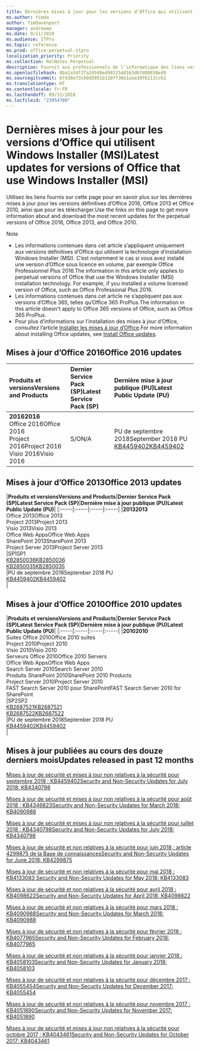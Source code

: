 ```yaml
---
title: Dernières mises à jour pour les versions d’Office qui utilisent Windows Installer (MSI)
ms.author: timda
author: TimDavenport
manager: andrewmo
ms.date: 9/11/2018
ms.audience: ITPro
ms.topic: reference
ms.prod: office-perpetual-itpro
localization_priority: Priority
ms.collection: RelNotes_Perpetual
description: Fournit aux professionnels de l’informatique des liens vers les dernières informations sur les mises à jour pour les versions définitives d’Office 2016, Office 2013 et Office 2010
ms.openlocfilehash: 8ba1a34f2fa2d549ed903254d163d67d88830ed9
ms.sourcegitcommit: 6fd38e73cb0d5051b1107f30e1aaa10f6213ccb1
ms.translationtype: HT
ms.contentlocale: fr-FR
ms.lasthandoff: 09/12/2018
ms.locfileid: "23954780"
---
```

# <a name="latest-updates-for-versions-of-office-that-use-windows-installer-msi"></a><span data-ttu-id="d8ac2-103">Dernières mises à jour pour les versions d’Office qui utilisent Windows Installer (MSI)</span><span class="sxs-lookup"><span data-stu-id="d8ac2-103">Latest updates for versions of Office that use Windows Installer (MSI)</span></span>

<span data-ttu-id="d8ac2-104">Utilisez les liens fournis sur cette page pour en savoir plus sur les dernières mises à jour pour les versions définitives d’Office 2016, Office 2013 et Office 2010, ainsi que pour les télécharger.</span><span class="sxs-lookup"><span data-stu-id="d8ac2-104">Use the links on this page to get more information about and download the most recent updates for the perpetual versions of Office 2016, Office 2013, and Office 2010.</span></span>
  
 
> [!NOTE]
> - <span data-ttu-id="d8ac2-p101">Les informations contenues dans cet article s’appliquent uniquement aux versions définitives d’Office qui utilisent la technologie d’installation Windows Installer (MSI). C’est notamment le cas si vous avez installé une version d’Office sous licence en volume, par exemple Office Professionnel Plus 2016.</span><span class="sxs-lookup"><span data-stu-id="d8ac2-p101">The information in this article only applies to perpetual versions of Office that use the Windows Installer (MSI) installation technology. For example, if you installed a volume licensed version of Office, such as Office Professional Plus 2016.</span></span>
> - <span data-ttu-id="d8ac2-107">Les informations contenues dans cet article ne s’appliquent pas aux versions d’Office 365, telles qu’Office 365 ProPlus.</span><span class="sxs-lookup"><span data-stu-id="d8ac2-107">The information in this article doesn't apply to Office 365 versions of Office, such as Office 365 ProPlus.</span></span>
> - <span data-ttu-id="d8ac2-108">Pour plus d’informations sur l’installation des mises à jour d’Office, consultez l’article [Installer les mises à jour d’Office](https://support.office.com/article/2ab296f3-7f03-43a2-8e50-46de917611c5).</span><span class="sxs-lookup"><span data-stu-id="d8ac2-108">For more information about installing Office updates, see [Install Office updates](https://support.office.com/article/2ab296f3-7f03-43a2-8e50-46de917611c5).</span></span> 


## <a name="office-2016-updates"></a><span data-ttu-id="d8ac2-109">Mises à jour d’Office 2016</span><span class="sxs-lookup"><span data-stu-id="d8ac2-109">Office 2016 updates</span></span>

|<span data-ttu-id="d8ac2-110">**Produits et versions**</span><span class="sxs-lookup"><span data-stu-id="d8ac2-110">**Versions and Products**</span></span>|<span data-ttu-id="d8ac2-111">**Dernier Service Pack (SP)**</span><span class="sxs-lookup"><span data-stu-id="d8ac2-111">**Latest Service Pack (SP)**</span></span>|<span data-ttu-id="d8ac2-112">**Dernière mise à jour publique (PU)**</span><span class="sxs-lookup"><span data-stu-id="d8ac2-112">**Latest Public Update (PU)**</span></span>|
|:-----|:-----|:-----|
|<span data-ttu-id="d8ac2-113">**2016**</span><span class="sxs-lookup"><span data-stu-id="d8ac2-113">**2016**</span></span> <br/> <span data-ttu-id="d8ac2-114">Office 2016</span><span class="sxs-lookup"><span data-stu-id="d8ac2-114">Office 2016</span></span>  <br/> <span data-ttu-id="d8ac2-115">Project 2016</span><span class="sxs-lookup"><span data-stu-id="d8ac2-115">Project 2016</span></span>  <br/> <span data-ttu-id="d8ac2-116">Visio 2016</span><span class="sxs-lookup"><span data-stu-id="d8ac2-116">Visio 2016</span></span>  <br/> |<span data-ttu-id="d8ac2-117">S/O</span><span class="sxs-lookup"><span data-stu-id="d8ac2-117">N/A</span></span>  <br/> |<span data-ttu-id="d8ac2-118">PU de septembre 2018</span><span class="sxs-lookup"><span data-stu-id="d8ac2-118">September 2018 PU</span></span>  <br/> [<span data-ttu-id="d8ac2-119">KB4459402</span><span class="sxs-lookup"><span data-stu-id="d8ac2-119">KB4459402</span></span>](https://support.microsoft.com/en-us/help/4459402) <br/> |
   
## <a name="office-2013-updates"></a><span data-ttu-id="d8ac2-120">Mises à jour d’Office 2013</span><span class="sxs-lookup"><span data-stu-id="d8ac2-120">Office 2013 updates</span></span>

|<span data-ttu-id="d8ac2-121">**Produits et versions**</span><span class="sxs-lookup"><span data-stu-id="d8ac2-121">**Versions and Products**</span></span>|<span data-ttu-id="d8ac2-122">**Dernier Service Pack (SP)**</span><span class="sxs-lookup"><span data-stu-id="d8ac2-122">**Latest Service Pack (SP)**</span></span>|<span data-ttu-id="d8ac2-123">**Dernière mise à jour publique (PU)**</span><span class="sxs-lookup"><span data-stu-id="d8ac2-123">**Latest Public Update (PU)**</span></span>|
|:-----|:-----|:-----|:-----|
|<span data-ttu-id="d8ac2-124">**2013**</span><span class="sxs-lookup"><span data-stu-id="d8ac2-124">**2013**</span></span> <br/> <span data-ttu-id="d8ac2-125">Office 2013</span><span class="sxs-lookup"><span data-stu-id="d8ac2-125">Office 2013</span></span>  <br/> <span data-ttu-id="d8ac2-126">Project 2013</span><span class="sxs-lookup"><span data-stu-id="d8ac2-126">Project 2013</span></span>  <br/> <span data-ttu-id="d8ac2-127">Visio 2013</span><span class="sxs-lookup"><span data-stu-id="d8ac2-127">Visio 2013</span></span>  <br/> <span data-ttu-id="d8ac2-128">Office Web Apps</span><span class="sxs-lookup"><span data-stu-id="d8ac2-128">Office Web Apps</span></span>  <br/> <span data-ttu-id="d8ac2-129">SharePoint 2013</span><span class="sxs-lookup"><span data-stu-id="d8ac2-129">SharePoint 2013</span></span>  <br/> <span data-ttu-id="d8ac2-130">Project Server 2013</span><span class="sxs-lookup"><span data-stu-id="d8ac2-130">Project Server 2013</span></span>  <br/> |<span data-ttu-id="d8ac2-131">SP1</span><span class="sxs-lookup"><span data-stu-id="d8ac2-131">SP1</span></span> <br/> [<span data-ttu-id="d8ac2-132">KB2850036</span><span class="sxs-lookup"><span data-stu-id="d8ac2-132">KB2850036</span></span>](https://support.microsoft.com/kb/2850036) <br/>[<span data-ttu-id="d8ac2-133">KB2850035</span><span class="sxs-lookup"><span data-stu-id="d8ac2-133">KB2850035</span></span>](https://support.microsoft.com/kb/2850035) <br/> |<span data-ttu-id="d8ac2-134">PU de septembre 2018</span><span class="sxs-lookup"><span data-stu-id="d8ac2-134">September 2018 PU</span></span>  <br/> [<span data-ttu-id="d8ac2-135">KB4459402</span><span class="sxs-lookup"><span data-stu-id="d8ac2-135">KB4459402</span></span>](https://support.microsoft.com/en-us/help/4459402) <br/> |
   
## <a name="office-2010-updates"></a><span data-ttu-id="d8ac2-136">Mises à jour d’Office 2010</span><span class="sxs-lookup"><span data-stu-id="d8ac2-136">Office 2010 updates</span></span>

|<span data-ttu-id="d8ac2-137">**Produits et versions**</span><span class="sxs-lookup"><span data-stu-id="d8ac2-137">**Versions and Products**</span></span>|<span data-ttu-id="d8ac2-138">**Dernier Service Pack (SP)**</span><span class="sxs-lookup"><span data-stu-id="d8ac2-138">**Latest Service Pack (SP)**</span></span>|<span data-ttu-id="d8ac2-139">**Dernière mise à jour publique (PU)**</span><span class="sxs-lookup"><span data-stu-id="d8ac2-139">**Latest Public Update (PU)**</span></span>|
|:-----|:-----|:-----|:-----|
|<span data-ttu-id="d8ac2-140">**2010**</span><span class="sxs-lookup"><span data-stu-id="d8ac2-140">**2010**</span></span> <br/> <span data-ttu-id="d8ac2-141">Suites Office 2010</span><span class="sxs-lookup"><span data-stu-id="d8ac2-141">Office 2010 suites</span></span>  <br/> <span data-ttu-id="d8ac2-142">Project 2010</span><span class="sxs-lookup"><span data-stu-id="d8ac2-142">Project 2010</span></span>  <br/> <span data-ttu-id="d8ac2-143">Visio 2010</span><span class="sxs-lookup"><span data-stu-id="d8ac2-143">Visio 2010</span></span>  <br/> <span data-ttu-id="d8ac2-144">Serveurs Office 2010</span><span class="sxs-lookup"><span data-stu-id="d8ac2-144">Office 2010 Servers</span></span>  <br/> <span data-ttu-id="d8ac2-145">Office Web Apps</span><span class="sxs-lookup"><span data-stu-id="d8ac2-145">Office Web Apps</span></span>  <br/> <span data-ttu-id="d8ac2-146">Search Server 2010</span><span class="sxs-lookup"><span data-stu-id="d8ac2-146">Search Server 2010</span></span>  <br/> <span data-ttu-id="d8ac2-147">Produits SharePoint 2010</span><span class="sxs-lookup"><span data-stu-id="d8ac2-147">SharePoint 2010 Products</span></span>  <br/> <span data-ttu-id="d8ac2-148">Project Server 2010</span><span class="sxs-lookup"><span data-stu-id="d8ac2-148">Project Server 2010</span></span>  <br/> <span data-ttu-id="d8ac2-149">FAST Search Server 2010 pour SharePoint</span><span class="sxs-lookup"><span data-stu-id="d8ac2-149">FAST Search Server 2010 for SharePoint</span></span>  <br/> |<span data-ttu-id="d8ac2-150">SP2</span><span class="sxs-lookup"><span data-stu-id="d8ac2-150">SP2</span></span> <br/>[<span data-ttu-id="d8ac2-151">KB2687521</span><span class="sxs-lookup"><span data-stu-id="d8ac2-151">KB2687521</span></span>](https://support.microsoft.com/kb/2687521) <br/> [<span data-ttu-id="d8ac2-152">KB2687522</span><span class="sxs-lookup"><span data-stu-id="d8ac2-152">KB2687522</span></span>](https://support.microsoft.com/kb/2687522) <br/> |<span data-ttu-id="d8ac2-153">PU de septembre 2018</span><span class="sxs-lookup"><span data-stu-id="d8ac2-153">September 2018 PU</span></span> <br/>[<span data-ttu-id="d8ac2-154">KB4459402</span><span class="sxs-lookup"><span data-stu-id="d8ac2-154">KB4459402</span></span>](https://support.microsoft.com/en-us/help/4459402) <br/>|
   

   
## <a name="updates-released-in-past-12-months"></a><span data-ttu-id="d8ac2-155">Mises à jour publiées au cours des douze derniers mois</span><span class="sxs-lookup"><span data-stu-id="d8ac2-155">Updates released in past 12 months</span></span>

[<span data-ttu-id="d8ac2-156">Mises à jour de sécurité et mises à jour non relatives à la sécurité pour septembre 2018 : KB4459402</span><span class="sxs-lookup"><span data-stu-id="d8ac2-156">Security and Non-Security Updates for July 2018: KB4340798</span></span>](https://support.microsoft.com/help/4459402) 

[<span data-ttu-id="d8ac2-157">Mises à jour de sécurité et mises à jour non relatives à la sécurité pour août 2018 : KB4346823</span><span class="sxs-lookup"><span data-stu-id="d8ac2-157">Security and Non-Security Updates for March 2018: KB4090988</span></span>](https://support.microsoft.com/help/4346823)   

[<span data-ttu-id="d8ac2-158">Mises à jour de sécurité et mises à jour non relatives à la sécurité pour juillet 2018 : KB4340798</span><span class="sxs-lookup"><span data-stu-id="d8ac2-158">Security and Non-Security Updates for July 2018: KB4340798</span></span>](https://support.microsoft.com/help/4340798)   

[<span data-ttu-id="d8ac2-159">Mises à jour de sécurité et non relatives à la sécurité pour juin 2018 : article 4299875 de la Base de connaissances</span><span class="sxs-lookup"><span data-stu-id="d8ac2-159">Security and Non-Security Updates for June 2018: KB4299875</span></span>](https://support.microsoft.com/help/4299875)  

[<span data-ttu-id="d8ac2-160">Mises à jour de sécurité et non relatives à la sécurité pour mai 2018 : KB4133083 </span><span class="sxs-lookup"><span data-stu-id="d8ac2-160">Security and Non-Security Updates for May 2018: KB4133083 </span></span>](https://support.microsoft.com/en-us/help/4133083)
  
[<span data-ttu-id="d8ac2-161">Mises à jour de sécurité et non relatives à la sécurité pour avril 2018 : KB4098622</span><span class="sxs-lookup"><span data-stu-id="d8ac2-161">Security and Non-Security Updates for April 2018: KB4098622</span></span>](https://support.microsoft.com/en-us/help/4098622) 
  
[<span data-ttu-id="d8ac2-162">Mises à jour de sécurité et non relatives à la sécurité pour mars 2018 : KB4090988</span><span class="sxs-lookup"><span data-stu-id="d8ac2-162">Security and Non-Security Updates for March 2018: KB4090988</span></span>](https://support.microsoft.com/en-us/help/4090988)  
  
[<span data-ttu-id="d8ac2-163">Mises à jour de sécurité et non relatives à la sécurité pour février 2018 : KB4077965</span><span class="sxs-lookup"><span data-stu-id="d8ac2-163">Security and Non-Security Updates for February 2018: KB4077965</span></span>](https://support.microsoft.com/help/4077965)  
  
[<span data-ttu-id="d8ac2-164">Mises à jour de sécurité et non relatives à la sécurité pour janvier 2018 : KB4058103</span><span class="sxs-lookup"><span data-stu-id="d8ac2-164">Security and Non-Security Updates for January 2018: KB4058103</span></span>](https://support.microsoft.com/help/4058103)   
  
[<span data-ttu-id="d8ac2-165">Mises à jour de sécurité et non relatives à la sécurité pour décembre 2017 : KB4055454</span><span class="sxs-lookup"><span data-stu-id="d8ac2-165">Security and Non-Security Updates for December 2017: KB4055454</span></span>](https://support.microsoft.com/help/4055454)   
  
[<span data-ttu-id="d8ac2-166">Mises à jour de sécurité et non relatives à la sécurité pour novembre 2017 : KB4051890</span><span class="sxs-lookup"><span data-stu-id="d8ac2-166">Security and Non-Security Updates for November 2017: KB4051890</span></span>](https://support.microsoft.com/help/4051890)   
  
[<span data-ttu-id="d8ac2-167">Mises à jour de sécurité et mises à jour non relatives à la sécurité pour octobre 2017 : KB4043461</span><span class="sxs-lookup"><span data-stu-id="d8ac2-167">Security and Non-Security Updates for October 2017: KB4043461</span></span>](https://support.microsoft.com/help/4043461)   
    

  

   
  
